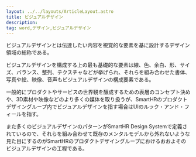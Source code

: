 ```yaml
---
layout: ../../layouts/ArticleLayout.astro
title: ビジュアルデザイン
description:
tag: word,デザイン,ビジュアルデザイン
---
```


ビジュアルデザインとは伝達したい内容を視覚的な要素を基に設計するデザイン領域の総称である。

ビジュアルデザインを構成する上の最も基礎的な要素は線、色、余白、形、サイズ、バランス、整列、テクスチャなどが挙げられ、それらを組み合わせた書体、写真や絵、映像、音声もビジュアルデザインの構成要素である。

一般的にプロダクトやサービスの世界観を醸成するための表層のコンセプト決めや、3D素材や映像などのより多くの媒体を取り扱うが、SmartHRのプロダクトデザイングループ内でビジュアルデザインを指す場合はUIのルック・アンド・フィールを指す。

また多くのビジュアルデザインのパターンがSmartHR Design Systemで定義されているので、それらを組み合わせて既存のメンタルモデルから外れないような見た目にするのがSmartHRのプロダクトデザイングループにおけるおおよそのビジュアルデザインの工程である。